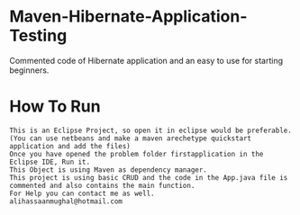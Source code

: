 # Maven-Hibernate-Application-Testing
Commented code of Hibernate application and an easy to use for starting beginners.
# How To Run
	This is an Eclipse Project, so open it in eclipse would be preferable. (You can use netbeans and make a maven arechetype quickstart application and add the files)
	Once you have opened the problem folder firstapplication in the Eclipse IDE, Run it.
	This Object is using Maven as dependency manager.
	This project is using basic CRUD and the code in the App.java file is commented and also contains the main function.
	For Help you can contact me as well.
	alihassaanmughal@hotmail.com
